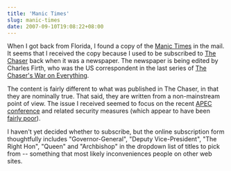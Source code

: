 ```yaml
---
title: 'Manic Times'
slug: manic-times
date: 2007-09-10T19:08:22+08:00
---
```


When I got back from Florida, I found a copy of the [Manic
Times](http://www.manictimes.com.au/) in the mail. It seems that I
received the copy because I used to be subscribed to [The
Chaser](http://www.chaser.com.au/) back when it was a newspaper. The
newspaper is being edited by Charles Firth, who was the US correspondent
in the last series of [The Chaser\'s War on
Everything](http://www.abc.net.au/tv/chaser/war/).

The content is fairly different to what was published in The Chaser, in
that they are nominally true. That said, they are written from a
non-mainstream point of view. The issue I received seemed to focus on
the recent [APEC
conference](http://en.wikipedia.org/wiki/APEC_Australia_2007 "APEC Australia 2007")
and related security measures (which appear to have been [fairly
poor](http://www.theage.com.au/news/national/chaser-duo-held-over-apec-stunt/2007/09/06/1188783379922.html "Chaser bust 'proves security success'")).

I haven\'t yet decided whether to subscribe, but the online subscription
form thoughtfully includes \"Governor-General\", \"Deputy
Vice-President\", \"The Right Hon\", \"Queen\" and \"Archbishop\" in the
dropdown list of titles to pick from -- something that most likely
inconveniences people on other web sites.
